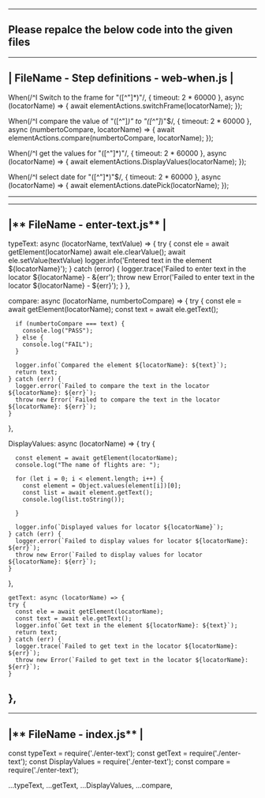 ------------------------------------------------------------------
**Please repalce the below code into the given files**
------------------------------------------------------------------

----------------------------------------------
| **FileName - Step definitions -  web-when.js** |
----------------------------------------------
When(/^I Switch to the frame for "([^"]*)"/, { timeout: 2 * 60000 }, async (locatorName) => {
  await elementActions.switchFrame(locatorName);
});

When(/^I compare the value of "([^"]*)" to "([^"]*)"$/, { timeout: 2 * 60000 }, async (numbertoCompare, locatorName) => {
  await elementActions.compare(numbertoCompare, locatorName);
});

When(/^I get the values for "([^"]*)"/, { timeout: 2 * 60000 }, async (locatorName) => {
  await elementActions.DisplayValues(locatorName);
});

When(/^I select date for "([^"]*)"$/, { timeout: 2 * 60000 }, async (locatorName) => {
  await elementActions.datePick(locatorName);
});

-----------------------------------------------------------------------
-------------------------
|** FileName - enter-text.js** |
-------------------------
typeText: async (locatorName, textValue) => {
    try {
      const ele = await getElement(locatorName)
      await ele.clearValue();
      await ele.setValue(textValue)
      logger.info('Entered text in the element ${locatorName}');
    } catch (error) {
      logger.trace('Failed to enter text in the locator ${locatorName} - &{err');
      throw new Error('Failed to enter text in the locator ${locatorName} - ${err}');
    }
  },

  compare: async (locatorName, numbertoCompare) => {
    try {
      const ele = await getElement(locatorName);
      const text = await ele.getText();

      if (numbertoCompare === text) {
        console.log("PASS");
      } else {
        console.log("FAIL");
      }

      logger.info(`Compared the element ${locatorName}: ${text}`);
      return text;
    } catch (err) {
      logger.error(`Failed to compare the text in the locator ${locatorName}: ${err}`);
      throw new Error(`Failed to compare the text in the locator ${locatorName}: ${err}`);
    }
  },

  DisplayValues: async (locatorName) => {
    try {

      const element = await getElement(locatorName);
      console.log("The name of flights are: ");

      for (let i = 0; i < element.length; i++) {
        const element = Object.values(element[i])[0];
        const list = await element.getText();
        console.log(list.toString());

      }

      logger.info(`Displayed values for locator ${locatorName}`);
    } catch (err) {
      logger.error(`Failed to display values for locator ${locatorName}: ${err}`);
      throw new Error(`Failed to display values for locator ${locatorName}: ${err}`);
    }
  },

    getText: async (locatorName) => {
    try {
      const ele = await getElement(locatorName);
      const text = await ele.getText();
      logger.info(`Get text in the element ${locatorName}: ${text}`);
      return text;
    } catch (err) {
      logger.trace(`Failed to get text in the locator ${locatorName}: ${err}`);
      throw new Error(`Failed to get text in the locator ${locatorName}: ${err}`);
    }
  },
-----------------------------------------------------------------------
  -------------------------
|** FileName - index.js** |
-------------------------
const typeText = require('./enter-text');
const getText = require('./enter-text');
const DisplayValues = require('./enter-text');
const compare = require('./enter-text');

  ...typeText,
  ...getText,
  ...DisplayValues,
  ...compare,

